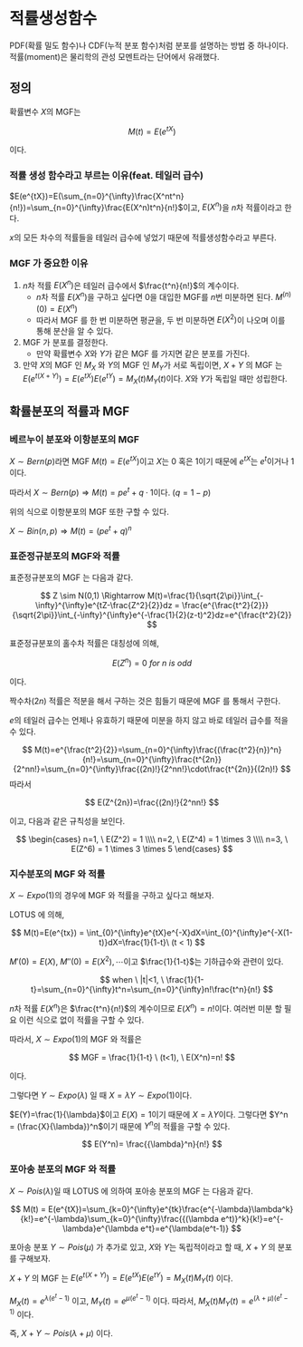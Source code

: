 # 적률생성함수

PDF(확률 밀도 함수)나 CDF(누적 분포 함수)처럼 분포를 설명하는 방법 중 하나이다.
적률(moment)은 물리학의 관성 모멘트라는 단어에서 유래했다.

## 정의

확률변수 $X$의 MGF는

$$
M(t) = E(e^{tX})
$$

이다.

### 적률 생성 함수라고 부르는 이유(feat. 테일러 급수)

$E(e^{tX})=E(\sum_{n=0}^{\infty}\frac{X^nt^n}{n!})=\sum_{n=0}^{\infty}\frac{E(X^n)t^n}{n!}$이고, $E(X^n)$을 $n$차 적률이라고 한다.

$x$의 모든 차수의 적률들을 테일러 급수에 넣었기 때문에 적률생성함수라고 부른다.

### MGF 가 중요한 이유

1. $n$차 적률 $E(X^n)$은 테일러 급수에서 $\frac{t^n}{n!}$의 계수이다.
	- $n$차 적률 $E(X^n)$을 구하고 싶다면 0을 대입한 MGF를 $n$번 미분하면 된다. $M^{(n)}(0) = E(X^n)$
	- 따라서 MGF 를 한 번 미분하면 평균을, 두 번 미분하면 $E(X^2)$이 나오며 이를 통해 분산을 알 수 있다.
1. MGF 가 분포를 결정한다.
	- 만약 확률변수 $X$와 $Y$가 같은 MGF 를 가지면 같은 분포를 가진다.
2. 만약 $X$의 MGF 인 $M_X$ 와 $Y$의 MGF 인 $M_Y$가 서로 독립이면, $X+Y$ 의 MGF 는 $E(e^{t(X+Y)})=E(e^{tX})E(e^{tY})=M_X(t)M_Y(t)$이다. $X$와 $Y$가 독립일 때만 성립한다.

## 확률분포의 적률과 MGF

### 베르누이 분포와 이항분포의 MGF

$X \sim Bern(p)$라면 MGF $M(t)=E(e^{tX})$이고 $X$는 0 혹은 1이기 때문에 $e^{tX}$는 $e^t$이거나 1이다.

따라서 $X\sim Bern(p) \Rightarrow M(t)=pe^t+q\cdot 1$이다. ($q=1-p$)

위의 식으로 이항분포의 MGF 또한 구할 수 있다.

$X\sim Bin(n,p) \Rightarrow M(t)= (pe^t+q)^n$

### 표준정규분포의 MGF와 적률

표준정규분포의 MGF 는 다음과 같다.

$$
Z \sim N(0,1) \Rightarrow M(t)=\frac{1}{\sqrt{2\pi}}\int_{-\infty}^{\infty}e^{tZ-\frac{Z^2}{2}}dz = \frac{e^{\frac{t^2}{2}}}{\sqrt{2\pi}}\int_{-\infty}^{\infty}e^{-\frac{1}{2}(z-t)^2}dz=e^{\frac{t^2}{2}}
$$

표준정규분포의 홀수차 적률은 대칭성에 의해,

$$
E(Z^n) = 0 \ for \ n \ is \ odd
$$

이다.

짝수차($2n$) 적률은 적분을 해서 구하는 것은 힘들기 때문에 MGF 를 통해서 구한다.

$e$의 테일러 급수는 언제나 유효하기 때문에 미분을 하지 않고 바로 테일러 급수를 적을 수 있다.

$$
M(t)=e^{\frac{t^2}{2}}=\sum_{n=0}^{\infty}\frac{(\frac{t^2}{n})^n}{n!}=\sum_{n=0}^{\infty}\frac{t^{2n}}{2^nn!}=\sum_{n=0}^{\infty}\frac{(2n)!}{2^nn!}\cdot\frac{t^{2n}}{(2n)!}
$$
따라서

$$
E(Z^{2n})=\frac{(2n)!}{2^nn!}
$$

이고, 다음과 같은 규칙성을 보인다.

$$
\begin{cases}
n=1, \ E(Z^2) = 1 \\\\
n=2, \ E(Z^4) = 1 \times 3 \\\\
n=3, \ E(Z^6) = 1 \times 3 \times 5
\end{cases}
$$


### 지수분포의 MGF 와 적률

$X \sim Expo(1)$의 경우에 MGF 와 적률을 구하고 싶다고 해보자.

LOTUS 에 의해, 

$$
M(t)=E(e^{tx}) = \int_{0}^{\infty}e^{tX}e^{-X}dX=\int_{0}^{\infty}e^{-X(1-t)}dX=\frac{1}{1-t}\ (t < 1)
$$

$M'(0)=E(X), \ M''(0)=E(X^2), \cdots$이고 $\frac{1}{1-t}$는 기하급수와 관련이 있다.

$$
when \ |t|<1, \ \frac{1}{1-t}=\sum_{n=0}^{\infty}t^n=\sum_{n=0}^{\infty}n!\frac{t^n}{n!}
$$

$n$차 적률 $E(X^n)$은 $\frac{t^n}{n!}$의 계수이므로 $E(X^n)=n!$이다. 여러번 미분 할 필요 이런 식으로 없이 적률을 구할 수 있다.

따라서, $X \sim Expo(1)$의 MGF 와 적률은

$$
MGF = \frac{1}{1-t} \ (t<1), \ E(X^n)=n!
$$

이다.

그렇다면 $Y \sim Expo(\lambda)$ 일 때 $X=\lambda Y \sim Expo(1)$이다.

$E(Y)=\frac{1}{\lambda}$이고 $E(X)=1$이기 때문에 $X=\lambda Y$이다. 그렇다면 $Y^n = (\frac{X}{\lambda})^n$이기 때문에 $Y^n$의 적률을 구할 수 있다.

$$
E(Y^n)= \frac{{\lambda}^n}{n!}
$$

### 포아송 분포의 MGF 와 적률

$X \sim Pois(\lambda)$일 때 LOTUS 에 의하여 포아송 분포의 MGF 는 다음과 같다.


$$
M(t) = E(e^{tX})=\sum_{k=0}^{\infty}e^{tk}\frac{e^{-\lambda}\lambda^k}{k!}=e^{-\lambda}\sum_{k=0}^{\infty}\frac{{(\lambda e^t)}^k}{k!}=e^{-\lambda}e^{\lambda e^t}=e^{\lambda(e^t-1)}
$$

포아송 분포 $Y \sim Pois(\mu)$ 가 추가로 있고, $X$와 $Y$는 독립적이라고 할 때, $X+Y$ 의 분포를 구해보자.

$X+Y$ 의 MGF 는 $E(e^{t(X+Y)})=E(e^{tX})E(e^{tY})=M_X(t)M_Y(t)$ 이다.

$M_X(t)=e^{\lambda(e^t-1)}$ 이고, $M_Y(t)=e^{\mu(e^t-1)}$ 이다. 따라서, $M_X(t)M_Y(t)=e^{{(\lambda + \mu)(e^t-1)}}$ 이다.

즉, $X+Y \sim Pois(\lambda + \mu)$ 이다.